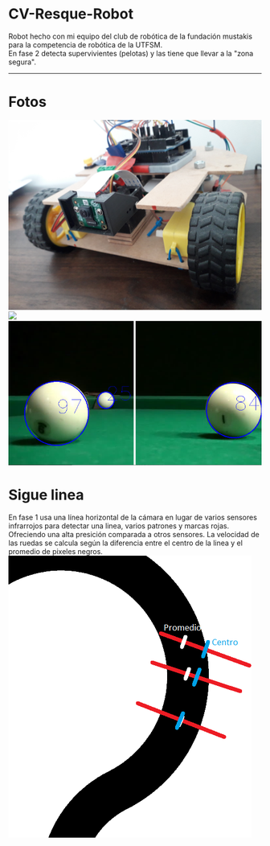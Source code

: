 # CV-Resque-Robot
Robot hecho con mi equipo del club de robótica de la fundación mustakis para la competencia de robótica de la UTFSM.<br>
En fase 2 detecta supervivientes (pelotas) y las tiene que llevar a la "zona segura".
<br><hr>
<h1>Fotos</h1>
<img src="https://github.com/MartinCastillo/CV-Resque-Robot/blob/master/images/20201231_165837.jpg">
<br>
<img src="https://github.com/MartinCastillo/CV-Resque-Robot/blob/master/images/20201231_165912.jpg">
<br>
<img src="https://github.com/MartinCastillo/CV-Resque-Robot/blob/master/images/testBallDetect13.PNG">
<br>

<h1> Sigue linea</h1>
En fase 1 usa una línea horizontal de la cámara en lugar de varios sensores infrarrojos para detectar una linea, varios patrones y marcas rojas. Ofreciendo una alta presición comparada a otros sensores. 
La velocidad de las ruedas se calcula según la diferencia entre el centro de la linea y el promedio de pixeles negros.
<img src="https://github.com/MartinCastillo/CV-Resque-Robot/blob/master/images/1.png">
<br>
